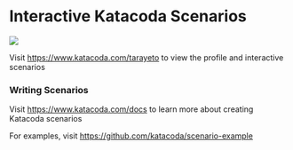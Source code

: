 # Interactive Katacoda Scenarios

[![](http://shields.katacoda.com/katacoda/tarayeto/count.svg)](https://www.katacoda.com/tarayeto "Get your profile on Katacoda.com")

Visit https://www.katacoda.com/tarayeto to view the profile and interactive scenarios

### Writing Scenarios
Visit https://www.katacoda.com/docs to learn more about creating Katacoda scenarios

For examples, visit https://github.com/katacoda/scenario-example

